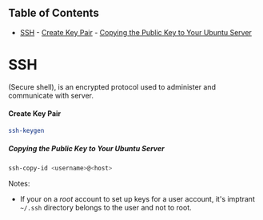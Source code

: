 ## Table of Contents

- [SSH](#ssh)
      - [Create Key Pair](#Create\Key\Pair)
        - [Copying the Public Key to Your Ubuntu Server](#Copying\the\Public\Key\to\Your\Ubuntu\Server)

# SSH
(Secure shell), is an encrypted protocol used to administer and communicate with server.
#### Create Key Pair
```bash
ssh-keygen
```
##### Copying the Public Key to Your Ubuntu Server
```bash
ssh-copy-id <username>@<host>
```
Notes:
- If your on a *root* account to set up keys for a user account, it's imptrant `~/.ssh` directory belongs to the user and not to root.
